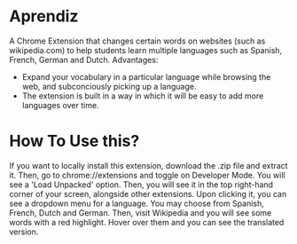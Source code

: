 # Aprendiz
A Chrome Extension that changes certain words on websites (such as wikipedia.com) to help students learn multiple languages such as Spanish, French, German and Dutch. 
Advantages:
- Expand your vocabulary in a particular language while browsing the web, and subconciously picking up a language.
- The extension is built in a way in which it will be easy to add more languages over time.

# How To Use this?
If you want to locally install this extension, download the .zip file and extract it. Then, go to chrome://extensions and toggle on Developer Mode. You will see a 'Load Unpacked' option. Then, you will see it in the top right-hand corner of your screen, alongside other extensions. Upon clicking it, you can see a dropdown menu for a language. You may choose from Spanish, French, Dutch and German. Then, visit Wikipedia and you will see some words with a red highlight. Hover over them and you can see the translated version. 
